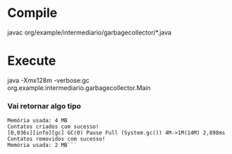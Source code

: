# Compile

javac org/example/intermediario/garbagecollector/*.java 

# Execute

java -Xmx128m -verbose:gc org.example.intermediario.garbagecollector.Main

### Vai retornar algo tipo 

```[0.002s][info][gc] Using G1
Memória usada: 4 MB
Contatos criados com sucesso!
[0,036s][info][gc] GC(0) Pause Full (System.gc()) 4M->1M(14M) 2,898ms
Contatos removidos com sucesso!
Memória usada: 2 MB```
